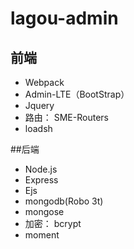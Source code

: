 # lagou-admin
## 前端
- Webpack
- Admin-LTE（BootStrap）
- Jquery
- 路由： SME-Routers
- loadsh

##后端
- Node.js
- Express
- Ejs
- mongodb(Robo 3t)
- mongose
- 加密： bcrypt
- moment




